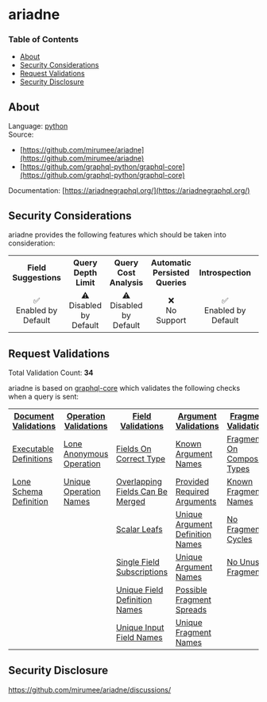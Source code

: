 # ariadne

### Table of Contents
* [About](#About)
* [Security Considerations](#Security-Considerations)
* [Request Validations](#Request-Validations)
* [Security Disclosure](#Security-Disclosure)

## About
Language: [python](https://www.python.org/)\
Source:
- [https://github.com/mirumee/ariadne](https://github.com/mirumee/ariadne)
- [https://github.com/graphql-python/graphql-core](https://github.com/graphql-python/graphql-core)

Documentation: [https://ariadnegraphql.org/](https://ariadnegraphql.org/)

## Security Considerations
ariadne provides the following features which should be taken into consideration:

<table>
	<tr>
		<th align="center">Field Suggestions</th>
		<th align="center">Query Depth Limit</th>
		<th align="center">Query Cost Analysis</th>
		<th align="center">Automatic Persisted Queries</th>
		<th align="center">Introspection</th>
		<th align="center">Debug Mode</th>
		<th align="center">Batch Requests</th>
	</tr>
	<tr>
		<td align="center">✅<br>Enabled by Default</td>
		<td align="center">⚠️<br>Disabled by Default</td>
		<td align="center">⚠️<br>Disabled by Default</td>
		<td align="center">❌<br>No Support</td>
		<td align="center">✅<br>Enabled by Default</td>
		<td align="center">⚠️<br>Disabled by Default</td>
		<td align="center">❌<br>No Support</td>
	</tr>
</table>

## Request Validations
Total Validation Count: **34**

ariadne is based on [graphql-core](https://github.com/graphql-python/graphql-core) which validates the following checks when a query is sent:

<table>
	<tr>
		<th><a href="https://spec.graphql.org/October2021/#sec-Documents">Document Validations</a></th>
		<th><a href="https://spec.graphql.org/October2021/#sec-Validation.Operations">Operation Validations</a></th>
		<th><a href="https://spec.graphql.org/October2021/#sec-Validation.Fields">Field Validations</a></th>
		<th><a href="https://spec.graphql.org/October2021/#sec-Validation.Arguments">Argument Validations</a></th>
		<th><a href="https://spec.graphql.org/October2021/#sec-Validation.Fragments">Fragment Validations</a></th>
		<th><a href="https://spec.graphql.org/October2021/#sec-Values">Value Validations</a></th>
		<th><a href="https://spec.graphql.org/October2021/#sec-Validation.Directives">Directive Validations</a></th>
		<th><a href="https://spec.graphql.org/October2021/#sec-Validation.Variables">Variable Validations</a></th>
		<th>Misc. Validations</th>
	</tr>
	<tr>
		<td><a href="https://github.com/graphql-python/graphql-core/blob/main/src/graphql/validation/rules/executable_definitions.py">Executable Definitions</a></td>
		<td><a href="https://github.com/graphql-python/graphql-core/blob/main/src/graphql/validation/rules/lone_anonymous_operation.py">Lone Anonymous Operation</a></td>
		<td><a href="https://github.com/graphql-python/graphql-core/blob/main/src/graphql/validation/rules/fields_on_correct_type.py">Fields On Correct Type</a></td>
		<td><a href="https://github.com/graphql-python/graphql-core/blob/main/src/graphql/validation/rules/known_argument_names.py">Known Argument Names</a></td>
		<td><a href="https://github.com/graphql-python/graphql-core/blob/main/src/graphql/validation/rules/fragments_on_composite_types.py">Fragments On Composite Types</a></td>
		<td><a href="https://github.com/graphql-python/graphql-core/blob/main/src/graphql/validation/rules/known_type_names.py">Known Type Names</a></td>
		<td><a href="https://github.com/graphql-python/graphql-core/blob/main/src/graphql/validation/rules/known_directives.py">Known Directives</a></td>
		<td><a href="https://github.com/graphql-python/graphql-core/blob/main/src/graphql/validation/rules/no_undefined_variables.py">No Undefined Variables</a></td>
		<td><a href=""></a></td>
	</tr>
	<tr>
		<td><a href="https://github.com/graphql-python/graphql-core/blob/main/src/graphql/validation/rules/lone_schema_definition.py">Lone Schema Definition</a></td>
		<td><a href="https://github.com/graphql-python/graphql-core/blob/main/src/graphql/validation/rules/unique_operation_names.py">Unique Operation Names</a></td>
		<td><a href="https://github.com/graphql-python/graphql-core/blob/main/src/graphql/validation/rules/overlapping_fields_can_be_merged.py">Overlapping Fields Can Be Merged</a></td>
		<td><a href="https://github.com/graphql-python/graphql-core/blob/main/src/graphql/validation/rules/provided_required_arguments.py">Provided Required Arguments</a></td>
		<td><a href="https://github.com/graphql-python/graphql-core/blob/main/src/graphql/validation/rules/known_fragment_names.py">Known Fragment Names</a></td>
		<td><a href="https://github.com/graphql-python/graphql-core/blob/main/src/graphql/validation/rules/possible_type_extensions.py">Possible Type Extensions</a></td>
		<td><a href="https://github.com/graphql-python/graphql-core/blob/main/src/graphql/validation/rules/unique_directive_names.py">Unique Directive Names</a></td>
		<td><a href="https://github.com/graphql-python/graphql-core/blob/main/src/graphql/validation/rules/no_unused_variables.py">No Unused Variables</a></td>
		<td><a href=""></a></td>
	</tr>
	<tr>
		<td><a href=""></a></td>
		<td><a href=""></a></td>
		<td><a href="https://github.com/graphql-python/graphql-core/blob/main/src/graphql/validation/rules/scalar_leafs.py">Scalar Leafs</a></td>
		<td><a href="https://github.com/graphql-python/graphql-core/blob/main/src/graphql/validation/rules/unique_argument_definition_names.py">Unique Argument Definition Names</a></td>
		<td><a href="https://github.com/graphql-python/graphql-core/blob/main/src/graphql/validation/rules/no_fragment_cycles.py">No Fragment Cycles</a></td>
		<td><a href="https://github.com/graphql-python/graphql-core/blob/main/src/graphql/validation/rules/unique_enum_value_names.py">Unique Enum Value Names</a></td>
		<td><a href="https://github.com/graphql-python/graphql-core/blob/main/src/graphql/validation/rules/unique_directives_per_location.py">Unique Directives Per Location</a></td>
		<td><a href="https://github.com/graphql-python/graphql-core/blob/main/src/graphql/validation/rules/unique_variable_names.py">Unique Variable Names</a></td>
		<td><a href=""></a></td>
	</tr>
	<tr>
		<td><a href=""></a></td>
		<td><a href=""></a></td>
		<td><a href="https://github.com/graphql-python/graphql-core/blob/main/src/graphql/validation/rules/single_field_subscriptions.py">Single Field Subscriptions</a></td>
		<td><a href="https://github.com/graphql-python/graphql-core/blob/main/src/graphql/validation/rules/unique_argument_names.py">Unique Argument Names</a></td>
		<td><a href="https://github.com/graphql-python/graphql-core/blob/main/src/graphql/validation/rules/no_unused_fragments.py">No Unused Fragments</a></td>
		<td><a href="https://github.com/graphql-python/graphql-core/blob/main/src/graphql/validation/rules/unique_operation_types.py">Unique Operation Types</a></td>
		<td><a href=""></a></td>
		<td><a href="https://github.com/graphql-python/graphql-core/blob/main/src/graphql/validation/rules/variables_are_input_types.py">Variables Are Input Types</a></td>
		<td><a href=""></a></td>
	</tr>
	<tr>
		<td><a href=""></a></td>
		<td><a href=""></a></td>
		<td><a href="https://github.com/graphql-python/graphql-core/blob/main/src/graphql/validation/rules/unique_field_definition_names.py">Unique Field Definition Names</a></td>
		<td><a href="https://github.com/graphql-python/graphql-core/blob/main/src/graphql/validation/rules/possible_fragment_spreads.py">Possible Fragment Spreads</a></td>
		<td><a href=""></a></td>
		<td><a href="https://github.com/graphql-python/graphql-core/blob/main/src/graphql/validation/rules/unique_type_names.py">Unique Type Names</a></td>
		<td><a href=""></a></td>
		<td><a href="https://github.com/graphql-python/graphql-core/blob/main/src/graphql/validation/rules/variables_in_allowed_position.py">Variables In Allowed Position</a></td>
		<td><a href=""></a></td>
	</tr>
	<tr>
		<td><a href=""></a></td>
		<td><a href=""></a></td>
		<td><a href="https://github.com/graphql-python/graphql-core/blob/main/src/graphql/validation/rules/unique_input_field_names.py">Unique Input Field Names</a></td>
		<td><a href="https://github.com/graphql-python/graphql-core/blob/main/src/graphql/validation/rules/unique_fragment_names.py">Unique Fragment Names</a></td>
		<td><a href=""></a></td>
		<td><a href="https://github.com/graphql-python/graphql-core/blob/main/src/graphql/validation/rules/values_of_correct_type.py">Values Of Correct Type</a></td>
		<td><a href=""></a></td>
		<td><a href=""></a></td>
		<td><a href=""></a></td>
	</tr>
</table>

## Security Disclosure
https://github.com/mirumee/ariadne/discussions/
